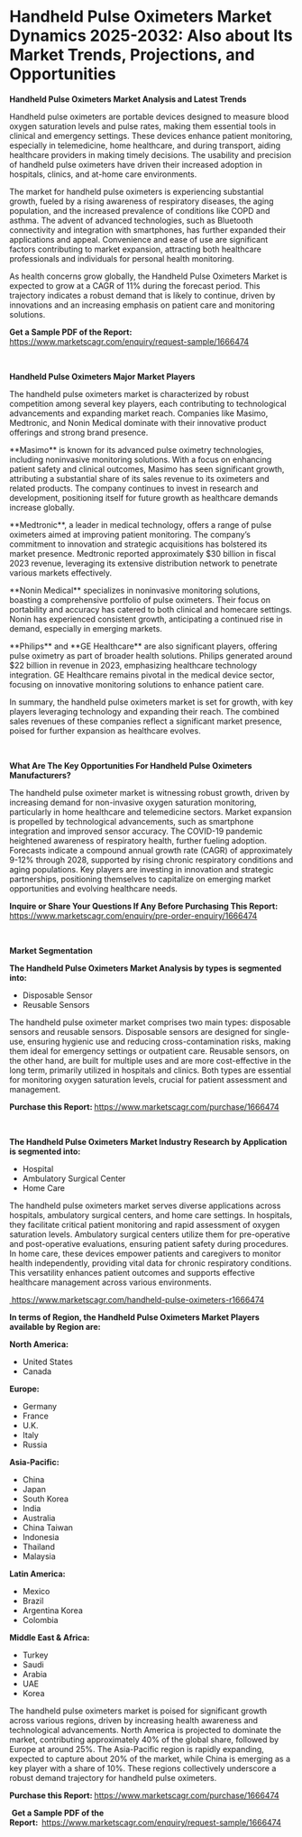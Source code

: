 <p><h1>Handheld Pulse Oximeters Market Dynamics 2025-2032: Also about Its Market Trends, Projections, and Opportunities</h1></p><p><strong>Handheld Pulse Oximeters Market Analysis and Latest Trends</strong></p>
<p><p>Handheld pulse oximeters are portable devices designed to measure blood oxygen saturation levels and pulse rates, making them essential tools in clinical and emergency settings. These devices enhance patient monitoring, especially in telemedicine, home healthcare, and during transport, aiding healthcare providers in making timely decisions. The usability and precision of handheld pulse oximeters have driven their increased adoption in hospitals, clinics, and at-home care environments.</p><p>The market for handheld pulse oximeters is experiencing substantial growth, fueled by a rising awareness of respiratory diseases, the aging population, and the increased prevalence of conditions like COPD and asthma. The advent of advanced technologies, such as Bluetooth connectivity and integration with smartphones, has further expanded their applications and appeal. Convenience and ease of use are significant factors contributing to market expansion, attracting both healthcare professionals and individuals for personal health monitoring.</p><p>As health concerns grow globally, the Handheld Pulse Oximeters Market is expected to grow at a CAGR of 11% during the forecast period. This trajectory indicates a robust demand that is likely to continue, driven by innovations and an increasing emphasis on patient care and monitoring solutions.</p></p>
<p><strong>Get a Sample PDF of the Report:&nbsp;</strong> <a href="https://www.marketscagr.com/enquiry/request-sample/1666474?utm_campaign=2527&utm_medium=2&utm_source=Github&utm_content=ia&utm_term=16042025&utm_id=handheld-pulse-oximeters">https://www.marketscagr.com/enquiry/request-sample/1666474</a></p>
<p>&nbsp;</p>
<p><strong>Handheld Pulse Oximeters Major Market Players</strong></p>
<p><p>The handheld pulse oximeters market is characterized by robust competition among several key players, each contributing to technological advancements and expanding market reach. Companies like Masimo, Medtronic, and Nonin Medical dominate with their innovative product offerings and strong brand presence.</p><p>**Masimo** is known for its advanced pulse oximetry technologies, including noninvasive monitoring solutions. With a focus on enhancing patient safety and clinical outcomes, Masimo has seen significant growth, attributing a substantial share of its sales revenue to its oximeters and related products. The company continues to invest in research and development, positioning itself for future growth as healthcare demands increase globally.</p><p>**Medtronic**, a leader in medical technology, offers a range of pulse oximeters aimed at improving patient monitoring. The company’s commitment to innovation and strategic acquisitions has bolstered its market presence. Medtronic reported approximately $30 billion in fiscal 2023 revenue, leveraging its extensive distribution network to penetrate various markets effectively.</p><p>**Nonin Medical** specializes in noninvasive monitoring solutions, boasting a comprehensive portfolio of pulse oximeters. Their focus on portability and accuracy has catered to both clinical and homecare settings. Nonin has experienced consistent growth, anticipating a continued rise in demand, especially in emerging markets.</p><p>**Philips** and **GE Healthcare** are also significant players, offering pulse oximetry as part of broader health solutions. Philips generated around $22 billion in revenue in 2023, emphasizing healthcare technology integration. GE Healthcare remains pivotal in the medical device sector, focusing on innovative monitoring solutions to enhance patient care.</p><p>In summary, the handheld pulse oximeters market is set for growth, with key players leveraging technology and expanding their reach. The combined sales revenues of these companies reflect a significant market presence, poised for further expansion as healthcare evolves.</p></p>
<p>&nbsp;</p>
<p><strong>What Are The Key Opportunities For Handheld Pulse Oximeters Manufacturers?</strong></p>
<p><p>The handheld pulse oximeter market is witnessing robust growth, driven by increasing demand for non-invasive oxygen saturation monitoring, particularly in home healthcare and telemedicine sectors. Market expansion is propelled by technological advancements, such as smartphone integration and improved sensor accuracy. The COVID-19 pandemic heightened awareness of respiratory health, further fueling adoption. Forecasts indicate a compound annual growth rate (CAGR) of approximately 9-12% through 2028, supported by rising chronic respiratory conditions and aging populations. Key players are investing in innovation and strategic partnerships, positioning themselves to capitalize on emerging market opportunities and evolving healthcare needs.</p></p>
<p><strong>Inquire or Share Your Questions If Any Before Purchasing This Report:</strong> <a href="https://www.marketscagr.com/enquiry/pre-order-enquiry/1666474?utm_campaign=2527&utm_medium=2&utm_source=Github&utm_content=ia&utm_term=16042025&utm_id=handheld-pulse-oximeters">https://www.marketscagr.com/enquiry/pre-order-enquiry/1666474</a></p>
<p>&nbsp;</p>
<p><strong>Market Segmentation</strong></p>
<p><strong>The Handheld Pulse Oximeters Market Analysis by types is segmented into:</strong></p>
<p><ul><li>Disposable Sensor</li><li>Reusable Sensors</li></ul></p>
<p><p>The handheld pulse oximeter market comprises two main types: disposable sensors and reusable sensors. Disposable sensors are designed for single-use, ensuring hygienic use and reducing cross-contamination risks, making them ideal for emergency settings or outpatient care. Reusable sensors, on the other hand, are built for multiple uses and are more cost-effective in the long term, primarily utilized in hospitals and clinics. Both types are essential for monitoring oxygen saturation levels, crucial for patient assessment and management.</p></p>
<p><strong>Purchase this Report:&nbsp;</strong><a href="https://www.marketscagr.com/purchase/1666474?utm_campaign=2527&utm_medium=2&utm_source=Github&utm_content=ia&utm_term=16042025&utm_id=handheld-pulse-oximeters">https://www.marketscagr.com/purchase/1666474</a></p>
<p>&nbsp;</p>
<p><strong>The Handheld Pulse Oximeters Market Industry Research by Application is segmented into:</strong></p>
<p><ul><li>Hospital</li><li>Ambulatory Surgical Center</li><li>Home Care</li></ul></p>
<p><p>The handheld pulse oximeters market serves diverse applications across hospitals, ambulatory surgical centers, and home care settings. In hospitals, they facilitate critical patient monitoring and rapid assessment of oxygen saturation levels. Ambulatory surgical centers utilize them for pre-operative and post-operative evaluations, ensuring patient safety during procedures. In home care, these devices empower patients and caregivers to monitor health independently, providing vital data for chronic respiratory conditions. This versatility enhances patient outcomes and supports effective healthcare management across various environments.</p></p>
<p><a href="https://www.marketscagr.com/handheld-pulse-oximeters-r1666474?utm_campaign=2527&utm_medium=2&utm_source=Github&utm_content=ia&utm_term=16042025&utm_id=handheld-pulse-oximeters">&nbsp;https://www.marketscagr.com/handheld-pulse-oximeters-r1666474</a></p>
<p><strong>In terms of Region, the Handheld Pulse Oximeters Market Players available by Region are:</strong></p>
<p>
    <p> <strong> North America: </strong>
        <ul>
            <li>United States</li>
            <li>Canada</li>
        </ul>
        </p> 
    <p> <strong> Europe: </strong>
        <ul>
            <li>Germany</li>
            <li>France</li>
            <li>U.K.</li>
            <li>Italy</li>
            <li>Russia</li>
        </ul>
        </p> 
    <p> <strong> Asia-Pacific: </strong>
        <ul>
            <li>China</li>
            <li>Japan</li>
            <li>South Korea</li>
            <li>India</li>
            <li>Australia</li>
            <li>China Taiwan</li>
            <li>Indonesia</li>
            <li>Thailand</li>
            <li>Malaysia</li>
        </ul>
        </p> 
    <p> <strong> Latin America: </strong>
        <ul>
            <li>Mexico</li>
            <li>Brazil</li>
            <li>Argentina Korea</li>
            <li>Colombia</li>
        </ul>
        </p> 
    <p> <strong> Middle East & Africa: </strong>
        <ul>
            <li>Turkey</li>
            <li>Saudi</li>
            <li>Arabia</li>
            <li>UAE</li>
            <li>Korea</li>
        </ul>
    </p>
    </p>
<p><p>The handheld pulse oximeters market is poised for significant growth across various regions, driven by increasing health awareness and technological advancements. North America is projected to dominate the market, contributing approximately 40% of the global share, followed by Europe at around 25%. The Asia-Pacific region is rapidly expanding, expected to capture about 20% of the market, while China is emerging as a key player with a share of 10%. These regions collectively underscore a robust demand trajectory for handheld pulse oximeters.</p></p>
<p><strong>Purchase this Report: </strong><a href="https://www.marketscagr.com/purchase/1666474?utm_campaign=2527&utm_medium=2&utm_source=Github&utm_content=ia&utm_term=16042025&utm_id=handheld-pulse-oximeters">https://www.marketscagr.com/purchase/1666474</a></p>
<p>&nbsp;<strong>Get a Sample PDF of the Report:&nbsp;&nbsp;</strong><a href="https://www.marketscagr.com/enquiry/request-sample/1666474?utm_campaign=2527&utm_medium=2&utm_source=Github&utm_content=ia&utm_term=16042025&utm_id=handheld-pulse-oximeters">https://www.marketscagr.com/enquiry/request-sample/1666474</a></p>
<p><strong></strong></p>
<p><p></p><p></p><p></p></p>